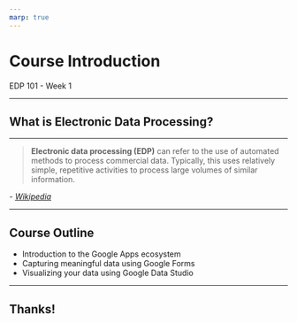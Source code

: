 ```yaml
---
marp: true
---
```


# Course Introduction

EDP 101 - Week 1

---

## What is Electronic Data Processing?

---

> **Electronic data processing (EDP)** can refer to the use of automated methods to process commercial data. Typically, this uses relatively simple, repetitive activities to process large volumes of similar information.

*- [Wikipedia](https://en.wikipedia.org/wiki/Electronic_data_processing)*

---

## Course Outline

- Introduction to the Google Apps ecosystem
- Capturing meaningful data using Google Forms
- Visualizing your data using Google Data Studio

---

## Thanks!
